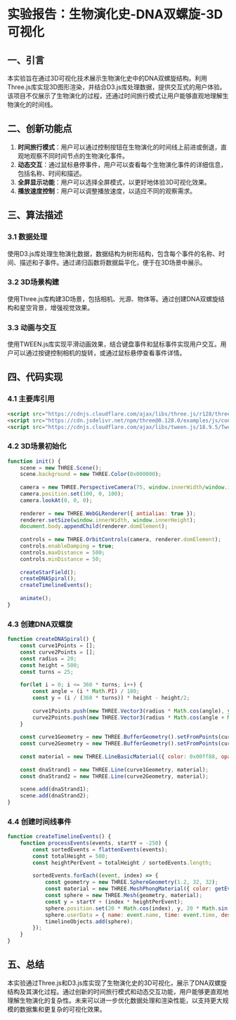 # 实验报告：生物演化史-DNA双螺旋-3D可视化

## 一、引言

本实验旨在通过3D可视化技术展示生物演化史中的DNA双螺旋结构。利用Three.js库实现3D图形渲染，并结合D3.js库处理数据，提供交互式的用户体验。该项目不仅展示了生物演化的过程，还通过时间旅行模式让用户能够直观地理解生物演化的时间线。

## 二、创新功能点

1. **时间旅行模式**：用户可以通过控制按钮在生物演化的时间线上前进或倒退，直观地观察不同时间节点的生物演化事件。
2. **动态交互**：通过鼠标悬停事件，用户可以查看每个生物演化事件的详细信息，包括名称、时间和描述。
3. **全屏显示功能**：用户可以选择全屏模式，以更好地体验3D可视化效果。
4. **播放速度控制**：用户可以调整播放速度，以适应不同的观察需求。

## 三、算法描述

### 3.1 数据处理

使用D3.js库处理生物演化数据，数据结构为树形结构，包含每个事件的名称、时间、描述和子事件。通过递归函数将数据扁平化，便于在3D场景中展示。

### 3.2 3D场景构建

使用Three.js库构建3D场景，包括相机、光源、物体等。通过创建DNA双螺旋结构和星空背景，增强视觉效果。

### 3.3 动画与交互

使用TWEEN.js库实现平滑动画效果，结合键盘事件和鼠标事件实现用户交互。用户可以通过按键控制相机的旋转，或通过鼠标悬停查看事件详情。

## 四、代码实现

### 4.1 主要库引用

```html
<script src="https://cdnjs.cloudflare.com/ajax/libs/three.js/r128/three.min.js"></script>
<script src="https://cdn.jsdelivr.net/npm/three@0.128.0/examples/js/controls/OrbitControls.js"></script>
<script src="https://cdnjs.cloudflare.com/ajax/libs/tween.js/18.9.5/Tween.min.js"></script>
```

### 4.2 3D场景初始化

```javascript
function init() {
    scene = new THREE.Scene();
    scene.background = new THREE.Color(0x000000);
    
    camera = new THREE.PerspectiveCamera(75, window.innerWidth/window.innerHeight, 0.1, 10000);
    camera.position.set(100, 0, 100);
    camera.lookAt(0, 0, 0);
    
    renderer = new THREE.WebGLRenderer({ antialias: true });
    renderer.setSize(window.innerWidth, window.innerHeight);
    document.body.appendChild(renderer.domElement);
    
    controls = new THREE.OrbitControls(camera, renderer.domElement);
    controls.enableDamping = true;
    controls.maxDistance = 500;
    controls.minDistance = 50;
    
    createStarField();
    createDNASpiral();
    createTimelineEvents();
    
    animate();
}
```

### 4.3 创建DNA双螺旋

```javascript
function createDNASpiral() {
    const curve1Points = [];
    const curve2Points = [];
    const radius = 20;
    const height = 500;
    const turns = 25;
    
    for(let i = 0; i <= 360 * turns; i++) {
        const angle = (i * Math.PI) / 180;
        const y = (i / (360 * turns)) * height - height/2;
        
        curve1Points.push(new THREE.Vector3(radius * Math.cos(angle), y, radius * Math.sin(angle)));
        curve2Points.push(new THREE.Vector3(radius * Math.cos(angle + Math.PI), y, radius * Math.sin(angle + Math.PI)));
    }
    
    const curve1Geometry = new THREE.BufferGeometry().setFromPoints(curve1Points);
    const curve2Geometry = new THREE.BufferGeometry().setFromPoints(curve2Points);
    
    const material = new THREE.LineBasicMaterial({ color: 0x00ff88, opacity: 0.8, transparent: true });
    
    const dnaStrand1 = new THREE.Line(curve1Geometry, material);
    const dnaStrand2 = new THREE.Line(curve2Geometry, material);
    
    scene.add(dnaStrand1);
    scene.add(dnaStrand2);
}
```

### 4.4 创建时间线事件

```javascript
function createTimelineEvents() {
    function processEvents(events, startY = -250) {
        const sortedEvents = flattenEvents(events);
        const totalHeight = 500;
        const heightPerEvent = totalHeight / sortedEvents.length;
        
        sortedEvents.forEach((event, index) => {
            const geometry = new THREE.SphereGeometry(1.2, 32, 32);
            const material = new THREE.MeshPhongMaterial({ color: getEventColor(event.timeValue), emissive: getEventColor(event.timeValue), emissiveIntensity: 0.5 });
            const sphere = new THREE.Mesh(geometry, material);
            const y = startY + (index * heightPerEvent);
            sphere.position.set(20 * Math.cos(index), y, 20 * Math.sin(index));
            sphere.userData = { name: event.name, time: event.time, description: event.description };
            timelineObjects.add(sphere);
        });
    }
}
```

## 五、总结

本实验通过Three.js和D3.js库实现了生物演化史的3D可视化，展示了DNA双螺旋结构及其演化过程。通过创新的时间旅行模式和动态交互功能，用户能够更直观地理解生物演化的复杂性。未来可以进一步优化数据处理和渲染性能，以支持更大规模的数据集和更复杂的可视化效果。
